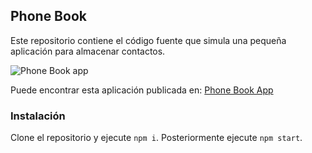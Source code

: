 ## Phone Book
Este repositorio contiene el código fuente que simula una pequeña aplicación para almacenar contactos.

![Phone Book app](https://i.ibb.co/cDqbqNV/Captura-de-pantalla-2023-04-15-a-la-s-1-09-18-p-m.png)

Puede encontrar esta aplicación publicada en: [Phone Book App](https://phone-book-fawn.vercel.app)

### Instalación
Clone el repositorio y ejecute `npm i`. Posteriormente ejecute `npm start`.